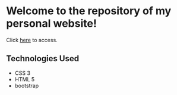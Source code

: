 # Welcome to the repository of my personal website!

Click [here](http://stacysuen.rocks) to access. 

## Technologies Used
- CSS 3
- HTML 5
- bootstrap


